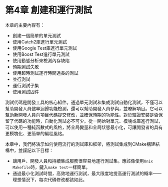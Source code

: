 # 第4章 創建和運行測試

本章的主要內容有：

* 創建一個簡單的單元測試
* 使用Catch2庫進行單元測試
* 使用Google Test庫進行單元測試
* 使用Boost Test進行單元測試
* 使用動態分析來檢測內存缺陷
* 預期測試失敗
* 使用超時測試運行時間過長的測試
* 並行測試
* 運行測試子集
* 使用測試固件

測試代碼是開發工具的核心組件。通過單元測試和集成測試自動化測試，不僅可以幫助開發人員儘早迴歸功能檢測，還可以幫助開發人員參與，並瞭解項目。它可以幫助新開發人員向項目代碼提交修改，並確保預期的功能性。對於驗證安裝是否保留了代碼的功能時，自動化測試必不可少。從一開始對單元、模塊或庫進行測試，可以使用一種純函數式的風格，將全局變量和全局狀態最小化，可讓開發者的具有更模塊化、更簡單的編程風格。

本章中，我們將演示如何使用流行的測試庫和框架，將測試集成到CMake構建結構中，並謹記以下目標：

* 讓用戶、開發人員和持續集成服務很容易地運行測試集。應該像使用`Unix Makefile`時，鍵入`make test`一樣簡單。
* 通過最小化測試時間，高效地運行測試，最大限度地提高運行測試的概率——理想情況下，每次代碼修改都該如此。


